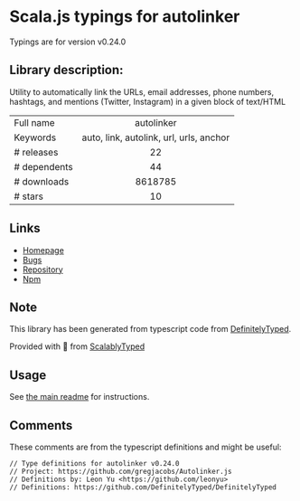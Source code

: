 
# Scala.js typings for autolinker

Typings are for version v0.24.0

## Library description:
Utility to automatically link the URLs, email addresses, phone numbers, hashtags, and mentions (Twitter, Instagram) in a given block of text/HTML

|                    |                 |
| ------------------ | :-------------: |
| Full name          | autolinker |
| Keywords           | auto, link, autolink, url, urls, anchor |
| # releases         | 22 |
| # dependents       | 44 |
| # downloads        | 8618785 |
| # stars            | 10 |

## Links
- [Homepage](https://github.com/gregjacobs/Autolinker.js)
- [Bugs](https://github.com/gregjacobs/Autolinker.js/issues)
- [Repository](https://github.com/gregjacobs/Autolinker.js)
- [Npm](https://www.npmjs.com/package/autolinker)
    


## Note
This library has been generated from typescript code from [DefinitelyTyped](https://definitelytyped.org).

Provided with :purple_heart: from [ScalablyTyped](https://github.com/oyvindberg/ScalablyTyped)

## Usage
See [the main readme](../../readme.md) for instructions.

## Comments

These comments are from the typescript definitions and might be useful:
```
// Type definitions for autolinker v0.24.0
// Project: https://github.com/gregjacobs/Autolinker.js
// Definitions by: Leon Yu <https://github.com/leonyu>
// Definitions: https://github.com/DefinitelyTyped/DefinitelyTyped

```


